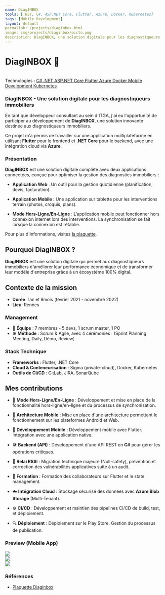 ```yaml
---
name: DiagINBOX
tools: [.NET, C#, ASP.NET Core, Flutter, Azure, Docker, Kubernetes]
tags: [Mobile Development]
layout: default
permalink: /projects/diaginbox.html
image: img/projects/diaginbox/picto.png
description: DiagINBOX, une solution digitale pour les diagnostiqueurs immobiliers.
---
```


# DiagINBOX 🏢
<link
  rel="stylesheet"
  href="https://cdn.jsdelivr.net/npm/swiper@11/swiper-bundle.min.css"
/>
<script src="https://cdn.jsdelivr.net/npm/swiper@11/swiper-bundle.min.js"></script>
<p class="post-metadata text-muted">
 <br>Technologies : 
 <a class="text-decoration-none no-underline" href="/{{ site.baseurl }}projects/tools#C#">
    <span class="tag badge badge-pill text-primary border border-primary">C#</span>
</a>
<a class="text-decoration-none no-underline" href="/{{ site.baseurl }}projects/tools#.NET">
    <span class="tag badge badge-pill text-primary border border-primary">.NET</span>
</a>
<a class="text-decoration-none no-underline" href="/{{ site.baseurl }}projects/tools#aASP.NET Core">
    <span class="tag badge badge-pill text-primary border border-primary">ASP.NET Core</span>
</a>
<a class="text-decoration-none no-underline" href="/{{ site.baseurl }}projects/tools#flutter">
    <span class="tag badge badge-pill text-primary border border-primary">Flutter</span>
</a>
<a class="text-decoration-none no-underline" href="/{{ site.baseurl }}projects/tools#azure">
    <span class="tag badge badge-pill text-primary border border-primary">Azure</span>
</a>
<a class="text-decoration-none no-underline" href="/{{ site.baseurl }}projects/tools#docker">
    <span class="tag badge badge-pill text-primary border border-primary">Docker</span>
</a>
<a class="text-decoration-none no-underline" href="/{{ site.baseurl }}projects/tools#mobile-development">
    <span class="tag badge badge-pill text-primary border border-primary">Mobile Development</span>
</a>
<a class="text-decoration-none no-underline" href="/{{ site.baseurl }}projects/tools#kubernetes">
    <span class="tag badge badge-pill text-primary border border-primary">Kubernetes</span>
</a>
</p>



### DiagINBOX - Une solution digitale pour les diagnostiqueurs immobiliers

En tant que développeur consultant au sein d'ITGA, j'ai eu l'opportunité de participer au développement de **DiagINBOX**, une solution innovante destinée aux diagnostiqueurs immobiliers.

Ce projet m'a permis de travailler sur une application multiplateforme en utilisant **Flutter** pour le frontend et **.NET Core** pour le backend, avec une intégration cloud via **Azure**.

### Présentation

**DiagINBOX** est une solution digitale complète avec deux applications connectées, conçue pour optimiser la gestion des diagnostics immobiliers :

- **Application Web** : Un outil pour la gestion quotidienne (planification, devis, facturation).
- **Application Mobile** : Une application sur tablette pour les interventions terrain (photos, croquis, plans).

- **Mode Hors-Ligne/En-Ligne** : L'application mobile peut fonctionner hors connexion internet lors des interventions. La synchronisation se fait lorsque la connexion est rétablie.

Pour plus d'informations, visitez [la plaquette](https://www.itga.fr/wp-content/uploads/2021/08/Plaquette_DiagInbox-2021-web.pdf).

## Pourquoi DiagINBOX ?

**DiagINBOX** est une solution digitale qui permet aux diagnostiqueurs immobiliers d'améliorer leur performance économique et de transformer leur modèle d'entreprise grâce à un écosystème 100% digital.

## Contexte de la mission

- **Durée**: 1an et 9mois (février 2021 - novembre 2022)
- **Lieu**: Rennes

### Management

- 👬 **Équipe** : 7 membres - 5 devs, 1 scrum master, 1 PO
- ⚙️ **Méthode** : Scrum & Agile, avec 4 cérémonies : (Sprint Planning Meeting, Daily, Démo, Review)

### Stack Technique

- **Frameworks** : Flutter, .NET Core
- **Cloud & Conteneurisation** : Sigma (private-cloud), Docker, Kubernetes
- **Outils de CI/CD** : GitLab, JIRA, SonarQube

## Mes contributions

- 🔄 **Mode Hors-Ligne/En-Ligne** : Développement et mise en place de la fonctionnalité hors-ligne/en-ligne et du processus de synchronisation.

- 📱 **Architecture Mobile** : Mise en place d'une architecture permettant le fonctionnement sur les plateformes Android et Web.

- 📱 **Développement Mobile** : Développement mobile avec Flutter. Intégration avec une application native.

- 🛠️ **Backend (API)** : Développement d'une API REST en **C#** pour gérer les opérations critiques.

- 🔐 **Relai RSSI** : Migration technique majeure (Null-safety), prévention et correction des vulnérabilités applicatives suite à un audit.

- 📖 **Formation** : Formation des collaborateurs sur Flutter et le state management.

- ☁️ **Intégration Cloud** : Stockage sécurisé des données avec **Azure Blob Storage** (Multi-Tenant).

- ⚙️ **CI/CD** : Développement et maintien des pipelines CI/CD de build, test, et déploiement.

- 🔍 **Déploiement** : Déploiement sur le Play Store. Gestion du processus de publication.


### Preview (Mobile App)
<div class="swiper">
  <!-- Additional required wrapper -->
  <div class="swiper-wrapper">
    <!-- Slides -->
    <div class="swiper-slide"><img heigth src="/{{ site.baseurl }}img/projects/diaginbox/login.webp"/> </div>
    <div class="swiper-slide"><img  src="/{{ site.baseurl }}img/projects/diaginbox/mobile_main-screen.webp"/> </div>
    <div class="swiper-slide"><img  src="/{{ site.baseurl }}img/projects/diaginbox/main_screen.webp"/> </div>

    
  </div>
  <!-- If we need pagination -->
  <div class="swiper-pagination"></div>

  <div class="swiper-button-prev"></div>
  <div class="swiper-button-next"></div>
</div>


### Références
- [Plaquette Diaginbox](https://www.itgagroup.com/wp-content/uploads/2019/12/Plaquette_DiagInbox-AU.pdf)



<script>
  const swiper = new Swiper('.swiper', {
  // Optional parameters
  direction: 'horizontal',
  loop: true,
  slidesPerView: 2,
  spaceBetween: 15,
  centerSlide: 'true',
  fade: 'true',
  pagination: {
      el: ".swiper-pagination",
      clickable: true,
      dynamicBullets: true,
  },
  navigation: {
      nextEl: ".swiper-button-next",
      prevEl: ".swiper-button-prev",
  },
  breakpoints:{
        0: {
            slidesPerView: 1,
        },
        520: {
            slidesPerView: 2,
        },
        1024: {
            slidesPerView: 3,
        },
    },

});
  </script>